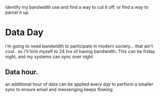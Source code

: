 identify my bandwidth use and find a way to cut it off, or find a way to parcel it up.

# Data Day
i'm going to need bandwidth to participate in modern society... that ain't cool.. so i'll limit myself to 24 hrs of having bandwidth.
This can be friday night, and my systems can sync over night

## Data hour.
an additional hour of data can be applied every day to perform a smaller sync to ensure email and messenging keeps flowing


